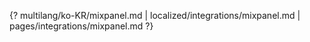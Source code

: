 {? multilang/ko-KR/mixpanel.md | localized/integrations/mixpanel.md | pages/integrations/mixpanel.md ?}
